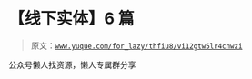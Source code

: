 # 【线下实体】6 篇

> 原文：[`www.yuque.com/for_lazy/thfiu8/vi12gtw5lr4cnwzi`](https://www.yuque.com/for_lazy/thfiu8/vi12gtw5lr4cnwzi)



公众号懒人找资源，懒人专属群分享